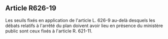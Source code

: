 Article R626-19
----
Les seuils fixés en application de l'article L. 626-9 au-delà desquels les
débats relatifs à l'arrêté du plan doivent avoir lieu en présence du ministère
public sont ceux fixés à l'article R. 621-11.
